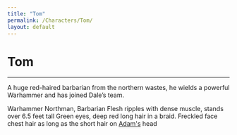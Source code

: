 ```yaml
---
title: "Tom"
permalink: /Characters/Tom/
layout: default
---
```

# Tom
---
A huge red-haired barbarian from the northern wastes, he wields a powerful Warhammer and has joined Dale’s team.



Warhammer
Northman, Barbarian
Flesh ripples with dense muscle, stands over 6.5 feet tall
Green eyes, deep red long hair in a braid. Freckled face
chest hair as long as the short hair on [Adam's](../ArtoriansArchives/Adam.md) head